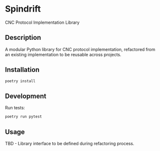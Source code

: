 # Spindrift

CNC Protocol Implementation Library

## Description

A modular Python library for CNC protocol implementation, refactored from an existing implementation to be reusable across projects.

## Installation

```bash
poetry install
```

## Development

Run tests:
```bash
poetry run pytest
```

## Usage

TBD - Library interface to be defined during refactoring process.
